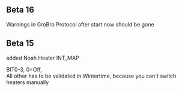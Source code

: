 ## Beta 16

Warnings in GroBro Protocol after start now should be gone




## Beta 15

added Noah Heater INT_MAP

BIT0-3, 0=Off,   
All other has to be validated in Wintertime, because you can´t switch heaters manually

